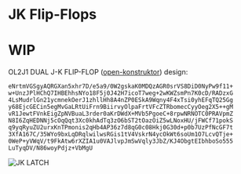 # JK Flip-Flops

# WIP

OL2J1 DUAL J-K FLIP-FLOP ([open-konstruktor](https://github.com/ief015/open-konstruktor)) design:

```
eNrtmVGSgyAQRGXan5xhr7D/e5a9/0W2gskaK0MDQzAGR0srVS8DiD0NyPw9f11+
w+UnzJPlHChQ7IHBEhhsNYo18F5j0J42H7icoT7weg+2wKWZsmPn7K0cD/RADzxG
4LsMudrlGn21ycmnekOerJ1zhllHh8A4nZP0ESkA9Wqny4F4xTsi0yhEFqTQ25Gg
y68EjcGECin5egMvGaLRtUiFrn9BiirvyOlpaFrtVFcZTRbomecCyyOeg2X5++gM
vR1JewtFVnkEigZpNVBuaL3rder0aKrDWdX+MVb5PgoeC+8rpwNRNOTC0PRAVpmZ
N8I6ZqHEDNNj5cOqQqt3Xc0khAdTq3zO6bST2tOazOiZ5wLNoxHU/jFWCf71pokS
q9yqRyuZU2urxKnTPmonis2qHb4AP36z7d8qG0c08Hkj0G30d+p0b7UzPfNcGF7t
3XfA167C/35WYo9bxLqDRqlwilwsRGis1tV4VskrN4ycOkWt6soUm1O7LcvQTje+
0WeP+yVWqV/t9FkAtw6rXZIA1u0VAJlvpJmSwVqly3JbZ/KJ4ObgtEIbhboSo555
LuTyqDV/N86woyPdjz+VbMgU
```

![JK LATCH](./assets/jk-flipflop.png)
